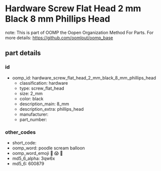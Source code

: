 # Hardware Screw Flat Head 2 mm Black 8 mm Phillips Head  

note: This is part of OOMP the Oopen Organization Method For Parts. For more details: https://github.com/oomlout/oomp_base

##  part details





### id
* oomp_id: hardware_screw_flat_head_2_mm_black_8_mm_phillips_head
  * classification: hardware
  * type: screw_flat_head
  * size: 2_mm
  * color: black
  * description_main: 8_mm
  * description_extra: phillips_head
  * manufacturer: 
  * part_number: 

### other_codes
* short_code: 
* oomp_word: poodle scream balloon
* oomp_word_emoji :poodle: :scream: :balloon:
* md5_6_alpha: 3qw6x
* md5_6: 600879